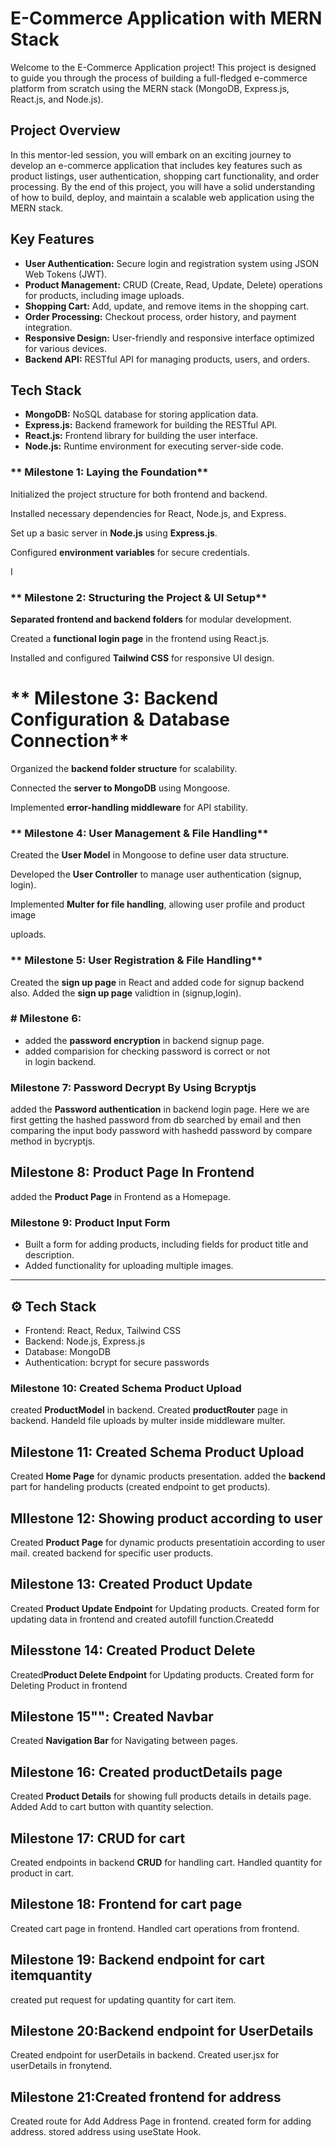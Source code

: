 # E-Commerce Application with MERN Stack

Welcome to the E-Commerce Application project! This project is designed to guide you through the process of building a full-fledged e-commerce platform from scratch using the MERN stack (MongoDB, Express.js, React.js, and Node.js).

## Project Overview

In this mentor-led session, you will embark on an exciting journey to develop an e-commerce application that includes key features such as product listings, user authentication, shopping cart functionality, and order processing. By the end of this project, you will have a solid understanding of how to build, deploy, and maintain a scalable web application using the MERN stack.

## Key Features

- **User Authentication:** Secure login and registration system using JSON Web Tokens (JWT).
- **Product Management:** CRUD (Create, Read, Update, Delete) operations for products, including image uploads.
- **Shopping Cart:** Add, update, and remove items in the shopping cart.
- **Order Processing:** Checkout process, order history, and payment integration.
- **Responsive Design:** User-friendly and responsive interface optimized for various devices.
- **Backend API:** RESTful API for managing products, users, and orders.

## Tech Stack

- **MongoDB:** NoSQL database for storing application data.
- **Express.js:** Backend framework for building the RESTful API.
- **React.js:** Frontend library for building the user interface.
- **Node.js:** Runtime environment for executing server-side code.

### ** Milestone 1: Laying the Foundation**

Initialized the project structure for both frontend and backend.

Installed necessary dependencies for React, Node.js, and Express.

Set up a basic server in **Node.js** using **Express.js**.

Configured **environment variables** for secure credentials.

I

### ** Milestone 2: Structuring the Project & UI Setup**

**Separated frontend and backend folders** for modular development.

Created a **functional login page** in the frontend using React.js.

Installed and configured **Tailwind CSS** for responsive UI design.

##

# ** Milestone 3: Backend Configuration & Database Connection**

Organized the **backend folder structure** for scalability.

Connected the **server to MongoDB** using Mongoose.

Implemented **error-handling middleware** for API stability.


### ** Milestone 4: User Management & File Handling**

Created the **User Model** in Mongoose to define user data structure.

Developed the **User Controller** to manage user authentication (signup, login).

Implemented **Multer for file handling**, allowing user profile and product image

uploads.

### ** Milestone 5: User Registration & File Handling**
Created the **sign up page** in React and added code  for signup backend also.
Added the **sign up page** validtion in (signup,login).

### # Milestone 6:

* added the **password encryption** in backend signup page.
* added comparision for checking password is correct or not in login backend.


### **Milestone 7: Password Decrypt By Using Bcryptjs**
added the **Password authentication** in backend login page.
Here we are first getting the hashed password from db searched by email and then comparing the input body password with hashedd password by compare method in bycryptjs.


## **Milestone 8: Product Page In Frontend**
added the **Product Page** in Frontend as a Homepage.

### Milestone 9: Product Input Form
- Built a form for adding products, including fields for product title and description.
- Added functionality for uploading multiple images.

---

## ⚙ Tech Stack
- Frontend: React, Redux, Tailwind CSS
- Backend: Node.js, Express.js
- Database: MongoDB
- Authentication: bcrypt for secure passwords

### **Milestone 10: Created Schema Product Upload**
created **ProductModel** in backend.
Created **productRouter** page in backend.
Handeld file uploads by multer inside middleware multer.

## **Milestone 11: Created Schema Product Upload**
Created **Home Page** for dynamic products presentation.
added the **backend** part for handeling products (created endpoint to get products).

## **MIlestone 12: Showing product according to user**
Created **Product Page** for dynamic products presentatioin according to user mail.
created backend for specific user products.

## **Milestone 13: Created Product Update**
Created **Product Update Endpoint** for Updating products.
Created form for updating data in frontend and created autofill function.Createdd


## **Milesstone 14: Created Product Delete**
Created**Product Delete Endpoint** for Updating products.
Created form for Deleting Product in frontend

## **Milestone 15"": Created Navbar**
Created **Navigation Bar** for Navigating between pages.

## **Milestone 16: Created productDetails page**
Created **Product Details** for showing full products details in details page.
Added Add to cart button with quantity selection.

## **Milestone 17:   CRUD for cart**
Created endpoints in backend **CRUD** for handling cart.
Handled quantity for product in cart. 

## **Milestone 18: Frontend for cart page**
Created cart page in frontend.
Handled cart operations from frontend.

## **Milestone 19: Backend endpoint for cart itemquantity**
created put request for updating quantity for cart item.

## **Milestone 20:Backend endpoint for UserDetails**
Created endpoint for userDetails in backend.
Created user.jsx for userDetails in fronytend.

## **Milestone 21:Created frontend  for address**
Created route for Add Address Page in frontend.
created form for adding address.
stored address using useState Hook.